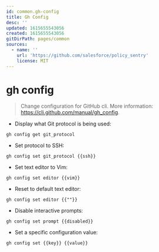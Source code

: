 ```yaml
---
id: common.gh-config
title: Gh Config
desc: ''
updated: 1615655543056
created: 1615655543056
gitDirPath: pages/common
sources:
  - name: ''
    url: 'https://github.com/salesforce/policy_sentry'
    license: MIT
---
```

# gh config

> Change configuration for GitHub cli.
> More information: <https://cli.github.com/manual/gh_config>.

- Display what Git protocol is being used:

`gh config get git_protocol`

- Set protocol to SSH:

`gh config set git_protocol {{ssh}}`

- Set text editor to Vim:

`gh config set editor {{vim}}`

- Reset to default text editor:

`gh config set editor {{""}}`

- Disable interactive prompts:

`gh config set prompt {{disabled}}`

- Set a specific configuration value:

`gh config set {{key}} {{value}}`

